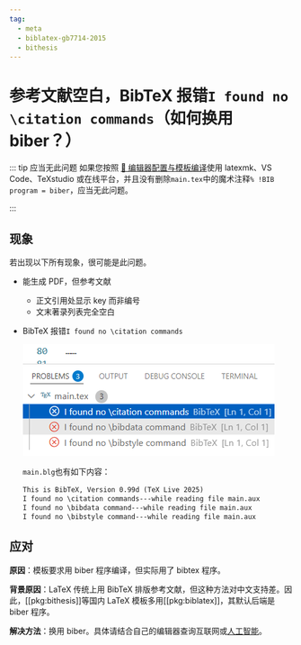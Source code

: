 ```yaml
---
tag:
  - meta
  - biblatex-gb7714-2015
  - bithesis
---
```


# 参考文献空白，BibTeX 报错`I found no \citation commands`（如何换用 biber？）

::: tip 应当无此问题
如果您按照 [📃 编辑器配置与模板编译](../guide/configure-and-compile.md)使用 latexmk、VS Code、TeXstudio 或在线平台，并且没有删除`main.tex`中的魔术注释`% !BIB program = biber`，应当无此问题。

<!-- 已知需专门设置的编辑器：Texmaker -->

:::

## 现象

若出现以下所有现象，很可能是此问题。

- 能生成 PDF，但参考文献

  - 正文引用处显示 key 而非编号
  - 文末著录列表完全空白

- BibTeX 报错`I found no \citation commands`

  ![VS Code 报错](../assets/biber-backend.png)

  `main.blg`也有如下内容：

  ```log
  This is BibTeX, Version 0.99d (TeX Live 2025)
  I found no \citation commands---while reading file main.aux
  I found no \bibdata command---while reading file main.aux
  I found no \bibstyle command---while reading file main.aux
  ```

## 应对

**原因**：模板要求用 biber 程序编译，但实际用了 bibtex 程序。

**背景原因**：LaTeX 传统上用 BibTeX 排版参考文献，但这种方法对中文支持差。因此，[[pkg:bithesis]]等国内 LaTeX 模板多用[[pkg:biblatex]]，其默认后端是 biber 程序。

**解决方法**：换用 biber。具体请结合自己的编辑器查询互联网或[人工智能](../guide/ask-computer.md)。
